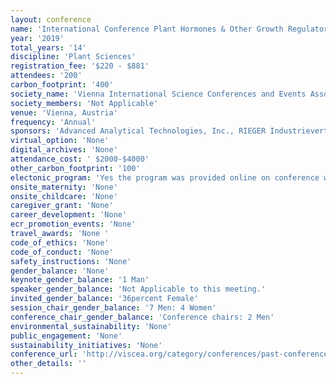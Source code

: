 ```yaml
---
layout: conference 
name: 'International Conference Plant Hormones & Other Growth Regulators'
year: '2019'
total_years: '14'
discipline: 'Plant Sciences'
registration_fee: '$220 - $881'
attendees: '200'
carbon_footprint: '400'
society_name: 'Vienna International Science Conferences and Events Association'
society_members: 'Not Applicable'
venue: 'Vienna, Austria'
frequency: 'Annual'
sponsors: 'Advanced Analytical Technologies, Inc., RIEGER Industrievertretungen GmbH, New England Biolabs GmbH, Regent Instruments, Rijk Zwaan Zaadteelt, OlChemIm s.r.o., PhytoAB Inc., Labxperts, Conviron, Berthold Technologies GmbH, Aralab'
virtual_option: 'None'
digital_archives: 'None'
attendance_cost: ' $2000-$4000'
other_carbon_footprint: '100'
electonic_program: 'Yes the program was provided online on conference website as .pdf file.'
onsite_maternity: 'None'
onsite_childcare: 'None'
caregiver_grant: 'None'
career_development: 'None'
ecr_promotion_events: 'None'
travel_awards: 'None '
code_of_ethics: 'None'
code_of_conduct: 'None'
safety_instructions: 'None'
gender_balance: 'None'
keynote_gender_balance: '1 Man'
speaker_gender_balance: 'Not Applicable to this meeting.'
invited_gender_balance: '36percent Female'
session_chair_gender_balance: '7 Men: 4 Women'
conference_chair_gender_balance: 'Conference chairs: 2 Men'
environmental_sustainability: 'None'
public_engagement: 'None'
sustainability_initiatives: 'None'
conference_url: 'http://viscea.org/category/conferences/past-conferences/'
other_details: ''
---
```


